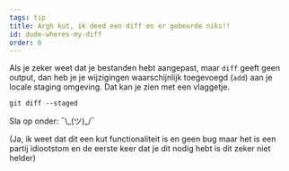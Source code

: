 ```yaml
---
tags: tip
title: Argh kut, ik deed een diff en er gebeurde niks!!
id: dude-wheres-my-diff
order: 6
---
```


Als je zeker weet dat je bestanden hebt aangepast, maar `diff` geeft geen output, dan heb je je wijzigingen waarschijnlijk toegevoegd (`add`) aan je locale staging omgeving. Dat kan je zien met een vlaggetje.


```git
git diff --staged
```

Sla op onder: &macr;\\\_(ツ)\_/&macr;

(Ja, ik weet dat dit een kut functionaliteit is en geen bug maar het is een partij idiootstom en de eerste keer dat je dit nodig hebt is dit zeker niet helder)
